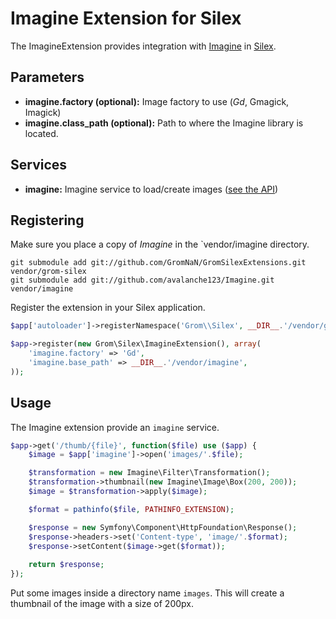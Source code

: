 # Imagine Extension for Silex

The ImagineExtension provides integration with [Imagine](https://github.com/avalanche123/Imagine) 
in [Silex](http://silex-project.org/).

## Parameters

* __imagine.factory (optional):__ Image factory to use (_Gd_, Gmagick, Imagick)
* __imagine.class_path (optional):__ Path to where the Imagine library is located.

## Services

* __imagine:__ Imagine service to load/create images ([see the API](http://imagine.readthedocs.org/en/latest/introduction.html#basic-usage))

## Registering

Make sure you place a copy of _Imagine_ in the `vendor/imagine directory.

```
git submodule add git://github.com/GromNaN/GromSilexExtensions.git vendor/grom-silex
git submodule add git://github.com/avalanche123/Imagine.git vendor/imagine
```

Register the extension in your Silex application.

```php
$app['autoloader']->registerNamespace('Grom\\Silex', __DIR__.'/vendor/grom-silex/src/');

$app->register(new Grom\Silex\ImagineExtension(), array(
    'imagine.factory' => 'Gd',
    'imagine.base_path' => __DIR__.'/vendor/imagine',
));
```

## Usage

The Imagine extension provide an `imagine` service.

```php
$app->get('/thumb/{file}', function($file) use ($app) {
    $image = $app['imagine']->open('images/'.$file);

    $transformation = new Imagine\Filter\Transformation();
    $transformation->thumbnail(new Imagine\Image\Box(200, 200));
    $image = $transformation->apply($image);

    $format = pathinfo($file, PATHINFO_EXTENSION);

    $response = new Symfony\Component\HttpFoundation\Response();
    $response->headers->set('Content-type', 'image/'.$format);
    $response->setContent($image->get($format));
    
    return $response;
});
```

Put some images inside a directory name `images`. This will create a thumbnail 
of the image with a size of 200px. 
